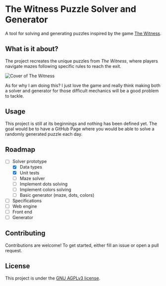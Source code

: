 # The Witness Puzzle Solver and Generator

A tool for solving and generating puzzles inspired by the game [The Witness](https://en.wikipedia.org/wiki/The_Witness_(2016_video_game)).

## What is it about?

The project recreates the unique puzzles from *The Witness*, where players navigate mazes following specific rules to reach the exit.

![Cover of The Witness](https://www.metacritic.com/a/img/catalog/provider/6/12/6-1-123612-52.jpg)

As for why I am doing this? I just love the game and really think making both a solver and generator for those difficult mechanics will be a good problem to tackle.

## Usage

This project is still at its beginnings and nothing has been defined yet.
The goal would be to have a GitHub Page where you would be able to solve a randomly generated puzzle each day.

## Roadmap

- [ ] Solver prototype
  - [x] Data types
  - [x] Unit tests
  - [ ] Maze solver
  - [ ] Implement dots solving
  - [ ] Implement colors solving
  - [ ] Basic generator (maze, dots, colors)
- [ ] Specifications
- [ ] Web engine
- [ ] Front end
- [ ] Generator

## Contributing

Contributions are welcome! To get started, either fill an issue or open a pull request.

## License

This project is under the [GNU AGPLv3 license](LICENSE).
